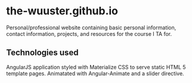 # the-wuuster.github.io
Personal/professional website containing basic personal information, contact information, projects, and resources for the course I TA for.

## Technologies used
AngularJS application styled with Materialize CSS to serve static HTML 5 template pages. Animatated with Angular-Animate and a slider directive.

